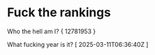 # Fuck the rankings

Who the hell am I?
{ 12781953 }

What fucking year is it?
[ 2025-03-11T06:36:40Z ]
